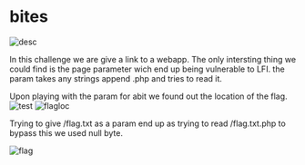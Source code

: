 # bites
![desc](https://i.ibb.co/Z6mbRcQ/bite0.png)

In this challenge we are give a link to a webapp. The only intersting thing we could find is the page parameter wich end up being vulnerable to LFI. the param takes any strings append .php and tries to read it.

Upon playing with the param for abit we found out the location of the flag.
![test](https://i.ibb.co/RNbD4nB/bite-test.png)
![flagloc](https://i.ibb.co/RNLYHL5/bite-flagloc.png)

Trying to give /flag.txt as a param end up as trying to read /flag.txt.php to bypass this we used null byte.

![flag](https://i.ibb.co/MsYCrWK/Screenshot-9.png)
